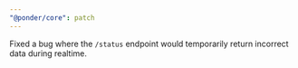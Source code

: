 ```yaml
---
"@ponder/core": patch
---
```


Fixed a bug where the `/status` endpoint would temporarily return incorrect data during realtime.
